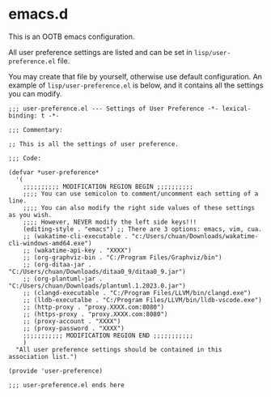 # emacs.d

This is an OOTB emacs configuration.

All user preference settings are listed and can be set in `lisp/user-preference.el` file.

You may create that file by yourself, otherwise use default configuration.
An example of `lisp/user-preference.el` is below, and it contains all the settings you can modify.

```elisp
;;; user-preference.el --- Settings of User Preference -*- lexical-binding: t -*-

;;; Commentary:

;; This is all the settings of user preference.

;;; Code:

(defvar *user-preference*
  '(
    ;;;;;;;;;; MODIFICATION REGION BEGIN ;;;;;;;;;;
    ;;;; You can use semicolon to comment/uncomment each setting of a line.
    ;;;; You can also modify the right side values of these settings as you wish.
    ;;;; However, NEVER modify the left side keys!!!
    (editing-style . "emacs") ;; There are 3 options: emacs, vim, cua.
    ;; (wakatime-cli-executable . "c:/Users/chuan/Downloads/wakatime-cli-windows-amd64.exe")
    ;; (wakatime-api-key . "XXXX")
    ;; (org-graphviz-bin . "C:/Program Files/Graphviz/bin")
    ;; (org-ditaa-jar . "C:/Users/chuan/Downloads/ditaa0_9/ditaa0_9.jar")
    ;; (org-plantuml-jar . "C:/Users/chuan/Downloads/plantuml.1.2023.0.jar")
    ;; (clangd-executable . "C:/Program Files/LLVM/bin/clangd.exe")
    ;; (lldb-executalbe . "C:/Program Files/LLVM/bin/lldb-vscode.exe")
    ;; (http-proxy . "proxy.XXXX.com:8080")
    ;; (https-proxy . "proxy.XXXX.com:8080")
    ;; (proxy-account . "XXXX")
    ;; (proxy-password . "XXXX")
    ;;;;;;;;;;; MODIFICATION REGION END ;;;;;;;;;;;
    )
  "All user preference settings should be contained in this association list.")

(provide 'user-preference)

;;; user-preference.el ends here

```
